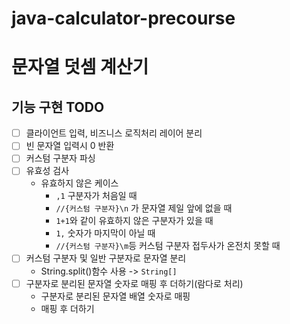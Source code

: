 # java-calculator-precourse
# 문자열 덧셈 계산기

## 기능 구현 TODO
- [ ] 클라이언트 입력, 비즈니스 로직처리 레이어 분리 
- [ ] 빈 문자열 입력시 0 반환
- [ ] 커스텀 구분자 파싱
- [ ] 유효성 검사
  - 유효하지 않은 케이스
    - `,1` 구분자가 처음일 때
    - `//{커스텀 구분자}\n` 가 문자열 제일 앞에 없을 때
    - `1+1`와 같이 유효하지 않은 구분자가 있을 때
    - `1,` 숫자가 마지막이 아닐 때
    - `//{커스텀 구분자}\m`등 커스텀 구분자 접두사가 온전치 못할 때
- [ ] 커스텀 구분자 및 일반 구분자로 문자열 분리
  - String.split()함수 사용 -> `String[]`
- [ ] 구분자로 분리된 문자열 숫자로 매핑 후 더하기(람다로 처리)
  - 구분자로 분리된 문자열 배열 숫자로 매핑
  - 매핑 후 더하기
